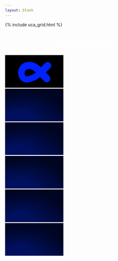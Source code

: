 ```yaml
---
layout: blank
---
```


{% include uca_grid.html %}

<style>
    body {
        background-image: url('../assets/images/Night.png');
    }
</style>

<!-- PAGE CONTENT STARTS HERE -->

<h1 style="color:white; text-align:center;">Unwind Arcadia</h1>

<div class="grid-container">
    <div class="grid-item">
        <a href="https://archkitten.github.io/CS-AP-2/p2/flyby_fishing" class="btn">
            <img src="../assets/images/FlybyFishingLogo.png" alt="Flyby Fishing" width="192" height="108">
        </a>
    </div>
    <div class="grid-item">
        <a href="https://archkitten.github.io/CS-AP-2/p2/uca" class="btn">
            <img src="../assets/images/Night.png" alt="Untitled" width="192" height="108">
        </a>
    </div>
    <div class="grid-item">
        <a href="https://archkitten.github.io/CS-AP-2/p2/uca" class="btn">
            <img src="../assets/images/Night.png" alt="Untitled" width="192" height="108">
        </a>
    </div>
    <div class="grid-item">
        <a href="https://archkitten.github.io/CS-AP-2/p2/uca" class="btn">
            <img src="../assets/images/Night.png" alt="Untitled" width="192" height="108">
        </a>
    </div>
    <div class="grid-item">
        <a href="https://archkitten.github.io/CS-AP-2/p2/uca" class="btn">
            <img src="../assets/images/Night.png" alt="Untitled" width="192" height="108">
        </a>
    </div>
    <div class="grid-item">
        <a href="https://archkitten.github.io/CS-AP-2/p2/uca" class="btn">
            <img src="../assets/images/Night.png" alt="Untitled" width="192" height="108">
        </a>
    </div>
</div>
